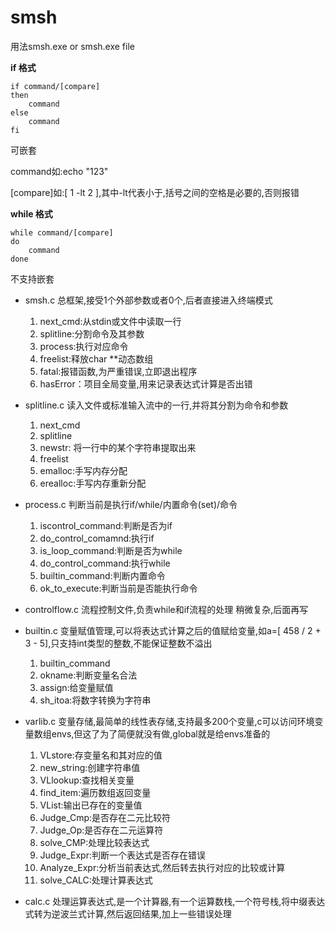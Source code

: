 # smsh
用法smsh.exe or smsh.exe file

**if 格式**
```
if command/[compare]
then
    command
else
    command
fi
```
可嵌套

command如:echo "123"

[compare]如:[ 1 -lt 2 ],其中-lt代表小于,括号之间的空格是必要的,否则报错

**while 格式**
```
while command/[compare]
do
    command
done
```
不支持嵌套

- smsh.c
总框架,接受1个外部参数或者0个,后者直接进入终端模式
    1. next_cmd:从stdin或文件中读取一行
    2. splitline:分割命令及其参数
    3. process:执行对应命令
    4. freelist:释放char **动态数组
    5. fatal:报错函数,为严重错误,立即退出程序
    6. hasError：项目全局变量,用来记录表达式计算是否出错
- splitline.c
读入文件或标准输入流中的一行,并将其分割为命令和参数
    1. next_cmd
    2. splitline
    3. newstr: 将一行中的某个字符串提取出来
    4. freelist
    5. emalloc:手写内存分配
    6. erealloc:手写内存重新分配

- process.c
判断当前是执行if/while/内置命令(set)/命令
  1. iscontrol_command:判断是否为if
  2. do_control_comamnd:执行if
  3. is_loop_command:判断是否为while
  4. do_control_command:执行while
  5. builtin_command:判断内置命令
  6. ok_to_execute:判断当前是否能执行命令
- controlflow.c
流程控制文件,负责while和if流程的处理
稍微复杂,后面再写
- builtin.c
变量赋值管理,可以将表达式计算之后的值赋给变量,如a=[ 458 / 2 + 3 - 5],只支持int类型的整数,不能保证整数不溢出
  1. builtin_command
  2. okname:判断变量名合法
  3. assign:给变量赋值
  4. sh_itoa:将数字转换为字符串

- varlib.c
变量存储,最简单的线性表存储,支持最多200个变量,c可以访问环境变量数组envs,但这了为了简便就没有做,global就是给envs准备的
  1. VLstore:存变量名和其对应的值
  2. new_string:创建字符串值
  3. VLlookup:查找相关变量
  4. find_item:遍历数组返回变量
  5. VList:输出已存在的变量值
  6. Judge_Cmp:是否存在二元比较符
  7. Judge_Op:是否存在二元运算符
  8. solve_CMP:处理比较表达式
  9. Judge_Expr:判断一个表达式是否存在错误
  10. Analyze_Expr:分析当前表达式,然后转去执行对应的比较或计算
  11. solve_CALC:处理计算表达式

- calc.c
处理运算表达式,是一个计算器,有一个运算数栈,一个符号栈,将中缀表达式转为逆波兰式计算,然后返回结果,加上一些错误处理
